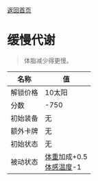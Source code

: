 [返回首页](index.md)  
# 缓慢代谢  
> 体脂减少得更慢。  
  
名称  |  值  
----  |  ----  
解锁价格  |  10太阳  
分数  |  -750  
初始装备  |  无  
额外卡牌  |  无  
初始状态  |  无  
被动状态  |  [体重](Weight.md)加成+0.5<br>[体感温度](TemperaturePerceived.md)-1  
